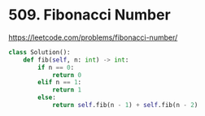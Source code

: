 # 509. Fibonacci Number

https://leetcode.com/problems/fibonacci-number/

```python
class Solution():
    def fib(self, n: int) -> int:
        if n == 0:
            return 0
        elif n == 1:
            return 1
        else:
            return self.fib(n - 1) + self.fib(n - 2)
```